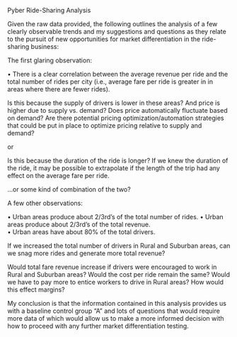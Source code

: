 Pyber Ride-Sharing Analysis

Given the raw data provided, the following outlines the analysis of a few clearly observable trends and my suggestions and questions as they relate to the pursuit of new opportunities for market differentiation in the ride-sharing business:

The first glaring observation:

•	There is a clear correlation between the average revenue per ride and the total number of rides per city (i.e., average fare per ride is greater in in areas where there are fewer rides).

Is this because the supply of drivers is lower in these areas? And price is higher due to supply vs. demand?  Does price automatically fluctuate based on demand?  Are there potential pricing optimization/automation strategies that could be put in place to optimize pricing relative to supply and demand?

or

Is this because the duration of the ride is longer? If we knew the duration of the ride, it may be possible to extrapolate if the length of the trip had any effect on the average fare per ride. 

…or some kind of combination of the two?

A few other observations:

•	Urban areas produce about 2/3rd’s of the total number of rides.
•	Urban areas produce about 2/3rd’s of the total revenue.  
•	Urban areas have about 80% of the total drivers.  

If we increased the total number of drivers in Rural and Suburban areas, can we snag more rides and generate more total revenue?  

Would total fare revenue increase if drivers were encouraged to work in Rural and Suburban areas?  Would the cost per ride remain the same?  Would we have to pay more to entice workers to drive in Rural areas?  How would this effect margins?

My conclusion is that the information contained in this analysis provides us with a baseline control group “A” and lots of questions that would require more data of which would allow us to make a more informed decision with how to proceed with any further market differentiation testing.
